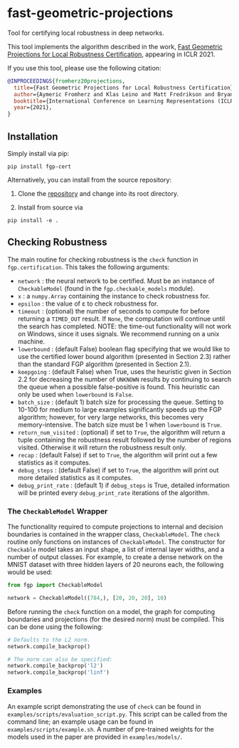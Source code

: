 # fast-geometric-projections
Tool for certifying local robustness in deep networks.

This tool implements the algorithm described in the work, [Fast Geometric Projections for Local Robustness Certification](https://arxiv.org/pdf/2002.04742.pdf), appearing in ICLR 2021.

If you use this tool, please use the following citation:
```bibtex
@INPROCEEDINGS{fromherz20projections,
  title={Fast Geometric Projections for Local Robustness Certification},
  author={Aymeric Fromherz and Klas Leino and Matt Fredrikson and Bryan Parno and Corina Păsăreanu},
  booktitle={International Conference on Learning Representations (ICLR)},
  year={2021},
}
```

## Installation

Simply install via pip:
```
pip install fgp-cert
```

Alternatively, you can install from the source repository:

1. Clone the [repository](https://github.com/klasleino/fast-geometric-projections) and change into its root directory.

2. Install from source via
```
pip install -e .
```

## Checking Robustness

The main routine for checking robustness is the `check` function in `fgp.certification`. This takes the following arguments:
* `network` : the neural network to be certified. Must be an instance of `CheckableModel` (found in the `fgp.checkable_models` module).
* `x` : a `numpy.Array` containing the instance to check robustness for.
* `epsilon` : the value of &epsilon; to check robustness for.
* `timeout` : (optional) the number of seconds to compute for before returning a `TIMED_OUT` result. If `None`, the computation will continue until the search has completed. NOTE: the time-out functionality will not work on Windows, since it uses signals. We recommend running on a unix machine.
* `lowerbound` : (default False) boolean flag specifying that we would like to use the certified lower bound algorithm (presented in Section 2.3) rather than the standard FGP algorithm (presented in Section 2.1).
* `keepgoing` : (default False) when True, uses the heuristic given in Section 2.2 for decreasing the number of `UNKNOWN` results by continuing to search the queue when a possible false-positive is found. This heuristic can only be used when `lowerbound` is `False`.
* `batch_size` : (default 1) batch size for processing the queue. Setting to 10-100 for medium to large examples significantly speeds up the FGP algorithm; however, for very large networks, this becomes very memory-intensive. The batch size must be 1 when `lowerbound` is `True`.
* `return_num_visited` : (optional) if set to `True`, the algorithm will return a tuple containing the robustness result followed by the number of regions visited. Otherwise it will return the robustness result only.
* `recap` : (default False) if set to `True`, the algorithm will print out a few statistics as it computes.
* `debug_steps` : (default False) if set to `True`, the algorithm will print out more detailed statistics as it computes.
* `debug_print_rate` : (default 1) if `debug_steps` is True, detailed information will be printed every `debug_print_rate` iterations of the algorithm.

### The `CheckableModel` Wrapper

The functionality required to compute projections to internal and decision boundaries is contained in the wrapper class, `CheckableModel`. 
The `check` routine only functions on instances of `CheckableModel`.
The constructor for `Checkable` model takes an input shape, a list of internal layer widths, and a number of output classes.
For example, to create a dense network on the MNIST dataset with three hidden layers of 20 neurons each, the following would be used:
```python
from fgp import CheckableModel

network = CheckableModel((784,), [20, 20, 20], 10)
```

Before running the `check` function on a model, the graph for computing boundaries and projections (for the desired norm) must be compiled.
This can be done using the following:
```python
# Defaults to the L2 norm.
network.compile_backprop()

# The norm can also be specified:
network.compile_backprop('l2')
network.compile_backprop('linf')
```

### Examples

An example script demonstrating the use of `check` can be found in `examples/scripts/evaluation_script.py`.
This script can be called from the command line; an example usage can be found in `examples/scripts/example.sh`.
A number of pre-trained weights for the models used in the paper are provided in `examples/models/`.
